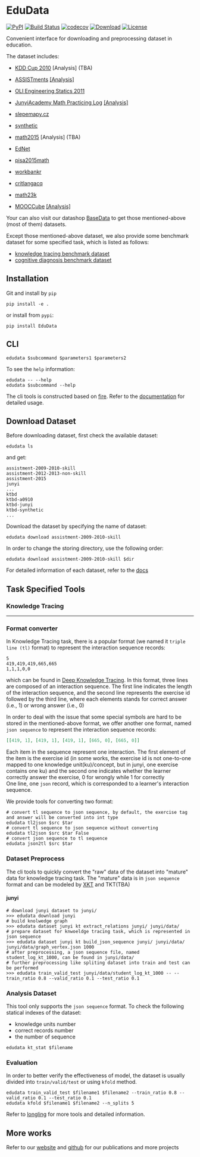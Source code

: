 # EduData
[![PyPI](https://img.shields.io/pypi/v/EduData.svg)](https://pypi.python.org/pypi/EduData)
[![Build Status](https://www.travis-ci.org/tswsxk/EduData.svg?branch=master)](https://www.travis-ci.org/tswsxk/EduData)
[![codecov](https://codecov.io/gh/tswsxk/EduData/branch/master/graph/badge.svg)](https://codecov.io/gh/tswsxk/EduData)
[![Download](https://img.shields.io/pypi/dm/EduData.svg?style=flat)](https://pypi.python.org/pypi/EduData)
[![License](https://img.shields.io/github/license/bigdata-ustc/EduData)](LICENSE)

Convenient interface for downloading and preprocessing dataset in education.

The dataset includes:

* [KDD Cup 2010](https://pslcdatashop.web.cmu.edu/KDDCup/downloads.jsp) [Analysis] (TBA)

* [ASSISTments](https://sites.google.com/site/assistmentsdata/) [[Analysis]](docs/ASSISTments2009-2010.ipynb)

* [OLI Engineering Statics 2011](https://pslcdatashop.web.cmu.edu/DatasetInfo?datasetId=507)

* [JunyiAcademy Math Practicing Log](https://pslcdatashop.web.cmu.edu/DatasetInfo?datasetId=1198) [[Analysis]](docs/junyi.md)

* [slepemapy.cz](https://www.fi.muni.cz/adaptivelearning/?a=data)

* [synthetic](https://github.com/chrispiech/DeepKnowledgeTracing/tree/master/data/synthetic)

* [math2015](http://staff.ustc.edu.cn/~qiliuql/files/Publications/Qi-Liu-TIST2018.pdf) [Analysis] (TBA)

* [EdNet](https://github.com/riiid/ednet)

* [pisa2015math](https://drive.google.com/drive/folders/1ja9P5yzeUDyzzm748p5JObAEs_Evysgc)

* [workbankr](https://drive.google.com/drive/folders/1ja9P5yzeUDyzzm748p5JObAEs_Evysgc)

* [critlangacq](https://drive.google.com/drive/folders/1ja9P5yzeUDyzzm748p5JObAEs_Evysgc)

* [math23k](http://base.ustc.edu.cn/data/math23k.zip)

* [MOOCCube](http://moocdata.cn/data/MOOCCube) [[Analysis]](docs/MOOCCube.md)

Your can also visit our datashop [BaseData](http://base.ustc.edu.cn/data/) to get those mentioned-above (most of them) datasets.

Except those mentioned-above dataset, we also provide some benchmark dataset for some specified task, which is listed as follows:

* [knowledge tracing benchmark dataset](http://base.ustc.edu.cn/data/ktbd/)
* [cognitive diagnosis benchmark dataset](http://base.ustc.edu.cn/data/cdbd/)

## Installation
Git and install by `pip`

```shell
pip install -e .
```

or install from `pypi`:

```shell
pip install EduData
```

## CLI
```shell
edudata $subcommand $parameters1 $parameters2
```

To see the `help` information:
```shell
edudata -- --help
edudata $subcommand --help
```

The cli tools is constructed based on [fire](https://github.com/google/python-fire). 
Refer to the [documentation](https://github.com/google/python-fire/blob/master/docs/using-cli.md) for detailed usage.

## Download Dataset

Before downloading dataset, first check the available dataset:
```shell
edudata ls
```
and get:
```text
assistment-2009-2010-skill
assistment-2012-2013-non-skill
assistment-2015
junyi
...
ktbd
ktbd-a0910
ktbd-junyi
ktbd-synthetic
...
```

Download the dataset by specifying the name of dataset:
```shell
edudata download assistment-2009-2010-skill
```

In order to change the storing directory, use the following order:
```shell
edudata download assistment-2009-2010-skill $dir
```

For detailed information of each dataset, refer to the [docs](docs)

## Task Specified Tools

### Knowledge Tracing

---

### Format converter

In Knowledge Tracing task, there is a popular format (we named it `triple line (tl)` format) to represent the interaction sequence records:
```text
5
419,419,419,665,665
1,1,1,0,0
```
which can be found in [Deep Knowledge Tracing](https://github.com/chrispiech/DeepKnowledgeTracing/tree/master/data/assistments).
In this format, three lines are composed of an interaction sequence.
The first line indicates the length of the interaction sequence, 
and the second line represents the exercise id followed by the third line, 
where each elements stands for correct answer (i.e., 1) or wrong answer (i.e., 0) 


In order to deal with the issue that some special symbols are hard to be stored in the mentioned-above format,
we offer another one format, named `json sequence` to represent the interaction sequence records:
```json
[[419, 1], [419, 1], [419, 1], [665, 0], [665, 0]]
```

Each item in the sequence represent one interaction. The first element of the item is the exercise 
id (in some works, the exercise id is not one-to-one mapped to one knowledge unit(ku)/concept, 
but in junyi, one exercise contains one ku) 
and the second one indicates whether the learner correctly answer the exercise, 0 for wrongly while 1 for correctly  
One line, one `json` record, which is corresponded to a learner's interaction sequence.

We provide tools for converting two format:
```shell
# convert tl sequence to json sequence, by default, the exercise tag and answer will be converted into int type
edudata tl2json $src $tar
# convert tl sequence to json sequence without converting
edudata tl2json $src $tar False
# convert json sequence to tl sequence
edudata json2tl $src $tar
```

### Dataset Preprocess
The cli tools to quickly convert the "raw" data of the dataset into "mature" data for knowledge tracing task. 
The "mature" data is in `json sequence` format 
and can be modeled by [XKT](https://github.com/bigdata-ustc/XKT) and TKT(TBA)

#### junyi

```
# download junyi dataset to junyi/
>>> edudata download junyi
# build knolwedge graph
>>> edudata dataset junyi kt extract_relations junyi/ junyi/data/
# prepare dataset for knwoeldge tracing task, which is represented in json sequence
>>> edudata dataset junyi kt build_json_sequence junyi/ junyi/data/ junyi/data/graph_vertex.json 1000
# after preprocessing, a json sequence file, named student_log_kt_1000, can be found in junyi/data/
# further preprocessing like spliting dataset into train and test can be performed
>>> edudata train_valid_test junyi/data/student_log_kt_1000 -- --train_ratio 0.8 --valid_ratio 0.1 --test_ratio 0.1
```  

### Analysis Dataset
This tool only supports the `json sequence` format. To check the following statical indexes of the dataset:

* knowledge units number
* correct records number
* the number of sequence

```shell
edudata kt_stat $filename
```

### Evaluation
In order to better verify the effectiveness of model, 
the dataset is usually divided into `train/valid/test` or using `kfold` method.

```shell
edudata train_valid_test $filename1 $filename2 --train_ratio 0.8 --valid_ratio 0.1 --test_ratio 0.1
edudata kfold $filename1 $filename2 --n_splits 5
```
Refer to [longling](https://longling.readthedocs.io/zh/latest/#dataset) for more tools and detailed information.

## More works

Refer to our [website](http://base.ustc.edu.cn/) and [github](https://github.com/bigdata-ustc) for our publications and more projects
